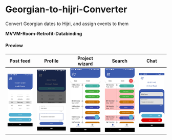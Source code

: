 # Georgian-to-hijri-Converter
Convert Georgian dates to Hijri, and assign events to them

 
**MVVM-Room-Retrofit-Databinding**

#### Preview

 Post feed             |  Profile             |  Project wizard             |  Search             |  Chat
:-------------------------:|:-------------------------:|:-------------------------:|:-------------------------:|:-------------------------:
![](https://raw.githubusercontent.com/moehawamdeh/Georgian-to-hijri-Converter/master/screenshots/1-convert-date.jfif)  |  ![](https://raw.githubusercontent.com/moehawamdeh/Georgian-to-hijri-Converter/master/screenshots/2-create-event.jfif) |  ![](https://raw.githubusercontent.com/moehawamdeh/Georgian-to-hijri-Converter/master/screenshots/3-event-list.jfif)  |  ![](https://raw.githubusercontent.com/moehawamdeh/Georgian-to-hijri-Converter/master/screenshots/4-long-press-item-to-multi-select.jfif)   |  ![](https://raw.githubusercontent.com/moehawamdeh/Georgian-to-hijri-Converter/master/screenshots/5-edit-delete-save.jfif) 
